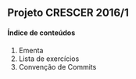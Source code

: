 ## Projeto CRESCER 2016/1

#### Índice de conteúdos

1. Ementa
2. Lista de exercícios
3. Convenção de Commits
